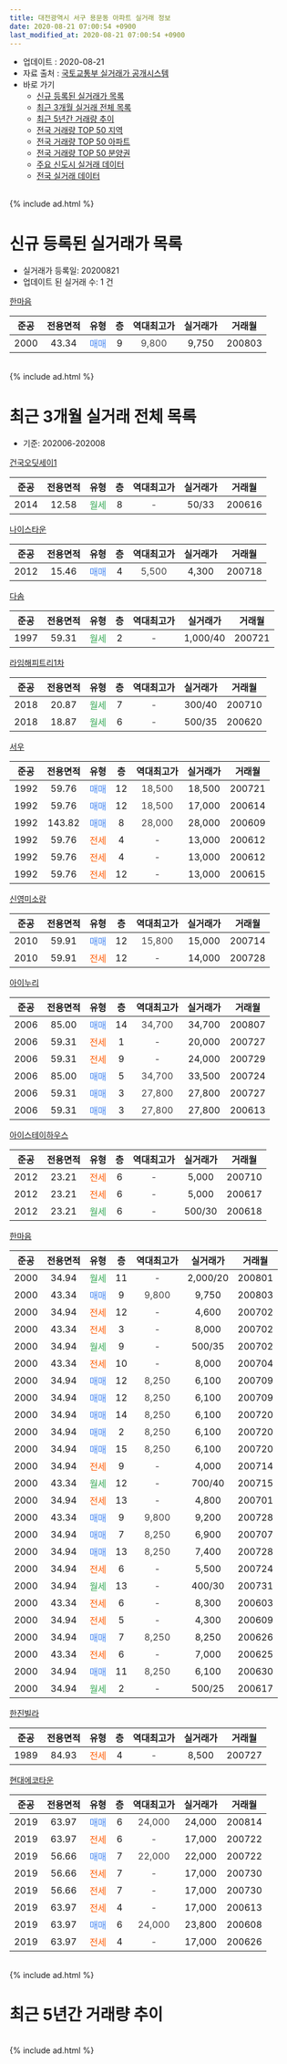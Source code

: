 ```yaml
---
title: 대전광역시 서구 용문동 아파트 실거래 정보
date: 2020-08-21 07:00:54 +0900
last_modified_at: 2020-08-21 07:00:54 +0900
---
```


* 업데이트 : 2020-08-21
* 자료 출처 : [국토교통부 실거래가 공개시스템](http://rt.molit.go.kr)
* 바로 가기
    * [신규 등록된 실거래가 목록](#신규-등록된-실거래가-목록)
    * [최근 3개월 실거래 전체 목록](#최근-3개월-실거래-전체-목록)
    * [최근 5년간 거래량 추이](#최근-5년간-거래량-추이)
    * [전국 거래량 TOP 50 지역](https://inasie.github.io/apt-trade-info/최근-3개월-전국에서-가장-거래가-많이-발생한-지역)
    * [전국 거래량 TOP 50 아파트](https://inasie.github.io/apt-trade-info/최근-3개월-전국에서-가장-거래가-많이-발생한-아파트)
    * [전국 거래량 TOP 50 분양권](https://inasie.github.io/apt-trade-info/최근-3개월-전국에서-가장-거래가-많이-발생한-분양권)
    * [주요 신도시 실거래 데이터](https://inasie.github.io/apt-trade-info/주요-신도시)
    * [전국 실거래 데이터](https://inasie.github.io/apt-trade-info/전국)
<br>
{% include ad.html %}
<br>

# 신규 등록된 실거래가 목록
* 실거래가 등록일: 20200821
* 업데이트 된 실거래 수: 1 건


[한마음](https://search.naver.com/search.naver?query=%EB%8C%80%EC%A0%84%EA%B4%91%EC%97%AD%EC%8B%9C+%EC%84%9C%EA%B5%AC+%EC%9A%A9%EB%AC%B8%EB%8F%99+%ED%95%9C%EB%A7%88%EC%9D%8C)

|준공|전용면적|유형|층|역대최고가|실거래가|거래월|
|:---:|:---:|:---:|:---:|:---:|:---:|:---:|
|2000|43.34|<span style="color:#4285f3">매매</span>|9|<span style="color:#444444">9,800</span>|9,750|200803|


<br>
{% include ad.html %}
<br>

# 최근 3개월 실거래 전체 목록
* 기준: 202006-202008


[건국오딧세이1](https://search.naver.com/search.naver?query=%EB%8C%80%EC%A0%84%EA%B4%91%EC%97%AD%EC%8B%9C+%EC%84%9C%EA%B5%AC+%EC%9A%A9%EB%AC%B8%EB%8F%99+%EA%B1%B4%EA%B5%AD%EC%98%A4%EB%94%A7%EC%84%B8%EC%9D%B41)

|준공|전용면적|유형|층|역대최고가|실거래가|거래월|
|:---:|:---:|:---:|:---:|:---:|:---:|:---:|
|2014|12.58|<span style="color:#34a853">월세</span>|8|<span style="color:#444444">-</span>|50/33|200616|

[나이스타운](https://search.naver.com/search.naver?query=%EB%8C%80%EC%A0%84%EA%B4%91%EC%97%AD%EC%8B%9C+%EC%84%9C%EA%B5%AC+%EC%9A%A9%EB%AC%B8%EB%8F%99+%EB%82%98%EC%9D%B4%EC%8A%A4%ED%83%80%EC%9A%B4)

|준공|전용면적|유형|층|역대최고가|실거래가|거래월|
|:---:|:---:|:---:|:---:|:---:|:---:|:---:|
|2012|15.46|<span style="color:#4285f3">매매</span>|4|<span style="color:#444444">5,500</span>|4,300|200718|

[다솜](https://search.naver.com/search.naver?query=%EB%8C%80%EC%A0%84%EA%B4%91%EC%97%AD%EC%8B%9C+%EC%84%9C%EA%B5%AC+%EC%9A%A9%EB%AC%B8%EB%8F%99+%EB%8B%A4%EC%86%9C)

|준공|전용면적|유형|층|역대최고가|실거래가|거래월|
|:---:|:---:|:---:|:---:|:---:|:---:|:---:|
|1997|59.31|<span style="color:#34a853">월세</span>|2|<span style="color:#444444">-</span>|1,000/40|200721|

[라임해피트리1차](https://search.naver.com/search.naver?query=%EB%8C%80%EC%A0%84%EA%B4%91%EC%97%AD%EC%8B%9C+%EC%84%9C%EA%B5%AC+%EC%9A%A9%EB%AC%B8%EB%8F%99+%EB%9D%BC%EC%9E%84%ED%95%B4%ED%94%BC%ED%8A%B8%EB%A6%AC1%EC%B0%A8)

|준공|전용면적|유형|층|역대최고가|실거래가|거래월|
|:---:|:---:|:---:|:---:|:---:|:---:|:---:|
|2018|20.87|<span style="color:#34a853">월세</span>|7|<span style="color:#444444">-</span>|300/40|200710|
|2018|18.87|<span style="color:#34a853">월세</span>|6|<span style="color:#444444">-</span>|500/35|200620|

[서우](https://search.naver.com/search.naver?query=%EB%8C%80%EC%A0%84%EA%B4%91%EC%97%AD%EC%8B%9C+%EC%84%9C%EA%B5%AC+%EC%9A%A9%EB%AC%B8%EB%8F%99+%EC%84%9C%EC%9A%B0)

|준공|전용면적|유형|층|역대최고가|실거래가|거래월|
|:---:|:---:|:---:|:---:|:---:|:---:|:---:|
|1992|59.76|<span style="color:#4285f3">매매</span>|12|<span style="color:#444444">18,500</span>|18,500|200721|
|1992|59.76|<span style="color:#4285f3">매매</span>|12|<span style="color:#444444">18,500</span>|17,000|200614|
|1992|143.82|<span style="color:#4285f3">매매</span>|8|<span style="color:#444444">28,000</span>|28,000|200609|
|1992|59.76|<span style="color:#ff5a00">전세</span>|4|<span style="color:#444444">-</span>|13,000|200612|
|1992|59.76|<span style="color:#ff5a00">전세</span>|4|<span style="color:#444444">-</span>|13,000|200612|
|1992|59.76|<span style="color:#ff5a00">전세</span>|12|<span style="color:#444444">-</span>|13,000|200615|

[신영미소랑](https://search.naver.com/search.naver?query=%EB%8C%80%EC%A0%84%EA%B4%91%EC%97%AD%EC%8B%9C+%EC%84%9C%EA%B5%AC+%EC%9A%A9%EB%AC%B8%EB%8F%99+%EC%8B%A0%EC%98%81%EB%AF%B8%EC%86%8C%EB%9E%91)

|준공|전용면적|유형|층|역대최고가|실거래가|거래월|
|:---:|:---:|:---:|:---:|:---:|:---:|:---:|
|2010|59.91|<span style="color:#4285f3">매매</span>|12|<span style="color:#444444">15,800</span>|15,000|200714|
|2010|59.91|<span style="color:#ff5a00">전세</span>|12|<span style="color:#444444">-</span>|14,000|200728|

[아이누리](https://search.naver.com/search.naver?query=%EB%8C%80%EC%A0%84%EA%B4%91%EC%97%AD%EC%8B%9C+%EC%84%9C%EA%B5%AC+%EC%9A%A9%EB%AC%B8%EB%8F%99+%EC%95%84%EC%9D%B4%EB%88%84%EB%A6%AC)

|준공|전용면적|유형|층|역대최고가|실거래가|거래월|
|:---:|:---:|:---:|:---:|:---:|:---:|:---:|
|2006|85.00|<span style="color:#4285f3">매매</span>|14|<span style="color:#444444">34,700</span>|34,700|200807|
|2006|59.31|<span style="color:#ff5a00">전세</span>|1|<span style="color:#444444">-</span>|20,000|200727|
|2006|59.31|<span style="color:#ff5a00">전세</span>|9|<span style="color:#444444">-</span>|24,000|200729|
|2006|85.00|<span style="color:#4285f3">매매</span>|5|<span style="color:#444444">34,700</span>|33,500|200724|
|2006|59.31|<span style="color:#4285f3">매매</span>|3|<span style="color:#444444">27,800</span>|27,800|200727|
|2006|59.31|<span style="color:#4285f3">매매</span>|3|<span style="color:#444444">27,800</span>|27,800|200613|

[아이스테이하우스](https://search.naver.com/search.naver?query=%EB%8C%80%EC%A0%84%EA%B4%91%EC%97%AD%EC%8B%9C+%EC%84%9C%EA%B5%AC+%EC%9A%A9%EB%AC%B8%EB%8F%99+%EC%95%84%EC%9D%B4%EC%8A%A4%ED%85%8C%EC%9D%B4%ED%95%98%EC%9A%B0%EC%8A%A4)

|준공|전용면적|유형|층|역대최고가|실거래가|거래월|
|:---:|:---:|:---:|:---:|:---:|:---:|:---:|
|2012|23.21|<span style="color:#ff5a00">전세</span>|6|<span style="color:#444444">-</span>|5,000|200710|
|2012|23.21|<span style="color:#ff5a00">전세</span>|6|<span style="color:#444444">-</span>|5,000|200617|
|2012|23.21|<span style="color:#34a853">월세</span>|6|<span style="color:#444444">-</span>|500/30|200618|

[한마음](https://search.naver.com/search.naver?query=%EB%8C%80%EC%A0%84%EA%B4%91%EC%97%AD%EC%8B%9C+%EC%84%9C%EA%B5%AC+%EC%9A%A9%EB%AC%B8%EB%8F%99+%ED%95%9C%EB%A7%88%EC%9D%8C)

|준공|전용면적|유형|층|역대최고가|실거래가|거래월|
|:---:|:---:|:---:|:---:|:---:|:---:|:---:|
|2000|34.94|<span style="color:#34a853">월세</span>|11|<span style="color:#444444">-</span>|2,000/20|200801|
|2000|43.34|<span style="color:#4285f3">매매</span>|9|<span style="color:#444444">9,800</span>|9,750|200803|
|2000|34.94|<span style="color:#ff5a00">전세</span>|12|<span style="color:#444444">-</span>|4,600|200702|
|2000|43.34|<span style="color:#ff5a00">전세</span>|3|<span style="color:#444444">-</span>|8,000|200702|
|2000|34.94|<span style="color:#34a853">월세</span>|9|<span style="color:#444444">-</span>|500/35|200702|
|2000|43.34|<span style="color:#ff5a00">전세</span>|10|<span style="color:#444444">-</span>|8,000|200704|
|2000|34.94|<span style="color:#4285f3">매매</span>|12|<span style="color:#444444">8,250</span>|6,100|200709|
|2000|34.94|<span style="color:#4285f3">매매</span>|12|<span style="color:#444444">8,250</span>|6,100|200709|
|2000|34.94|<span style="color:#4285f3">매매</span>|14|<span style="color:#444444">8,250</span>|6,100|200720|
|2000|34.94|<span style="color:#4285f3">매매</span>|2|<span style="color:#444444">8,250</span>|6,100|200720|
|2000|34.94|<span style="color:#4285f3">매매</span>|15|<span style="color:#444444">8,250</span>|6,100|200720|
|2000|34.94|<span style="color:#ff5a00">전세</span>|9|<span style="color:#444444">-</span>|4,000|200714|
|2000|43.34|<span style="color:#34a853">월세</span>|12|<span style="color:#444444">-</span>|700/40|200715|
|2000|34.94|<span style="color:#ff5a00">전세</span>|13|<span style="color:#444444">-</span>|4,800|200701|
|2000|43.34|<span style="color:#4285f3">매매</span>|9|<span style="color:#444444">9,800</span>|9,200|200728|
|2000|34.94|<span style="color:#4285f3">매매</span>|7|<span style="color:#444444">8,250</span>|6,900|200707|
|2000|34.94|<span style="color:#4285f3">매매</span>|13|<span style="color:#444444">8,250</span>|7,400|200728|
|2000|34.94|<span style="color:#ff5a00">전세</span>|6|<span style="color:#444444">-</span>|5,500|200724|
|2000|34.94|<span style="color:#34a853">월세</span>|13|<span style="color:#444444">-</span>|400/30|200731|
|2000|43.34|<span style="color:#ff5a00">전세</span>|6|<span style="color:#444444">-</span>|8,300|200603|
|2000|34.94|<span style="color:#ff5a00">전세</span>|5|<span style="color:#444444">-</span>|4,300|200609|
|2000|34.94|<span style="color:#4285f3">매매</span>|7|<span style="color:#444444">8,250</span>|8,250|200626|
|2000|43.34|<span style="color:#ff5a00">전세</span>|6|<span style="color:#444444">-</span>|7,000|200625|
|2000|34.94|<span style="color:#4285f3">매매</span>|11|<span style="color:#444444">8,250</span>|6,100|200630|
|2000|34.94|<span style="color:#34a853">월세</span>|2|<span style="color:#444444">-</span>|500/25|200617|


<script async src="//pagead2.googlesyndication.com/pagead/js/adsbygoogle.js"></script>
<!-- 기본 -->
<ins class="adsbygoogle"
     style="display:block"
     data-ad-client="ca-pub-2446590836940007"
     data-ad-slot="1659523306"
     data-ad-format="auto"
     data-full-width-responsive="true"></ins>
<script>
(adsbygoogle = window.adsbygoogle || []).push({});
</script>


[한진빌라](https://search.naver.com/search.naver?query=%EB%8C%80%EC%A0%84%EA%B4%91%EC%97%AD%EC%8B%9C+%EC%84%9C%EA%B5%AC+%EC%9A%A9%EB%AC%B8%EB%8F%99+%ED%95%9C%EC%A7%84%EB%B9%8C%EB%9D%BC)

|준공|전용면적|유형|층|역대최고가|실거래가|거래월|
|:---:|:---:|:---:|:---:|:---:|:---:|:---:|
|1989|84.93|<span style="color:#ff5a00">전세</span>|4|<span style="color:#444444">-</span>|8,500|200727|

[현대에코타운](https://search.naver.com/search.naver?query=%EB%8C%80%EC%A0%84%EA%B4%91%EC%97%AD%EC%8B%9C+%EC%84%9C%EA%B5%AC+%EC%9A%A9%EB%AC%B8%EB%8F%99+%ED%98%84%EB%8C%80%EC%97%90%EC%BD%94%ED%83%80%EC%9A%B4)

|준공|전용면적|유형|층|역대최고가|실거래가|거래월|
|:---:|:---:|:---:|:---:|:---:|:---:|:---:|
|2019|63.97|<span style="color:#4285f3">매매</span>|6|<span style="color:#444444">24,000</span>|24,000|200814|
|2019|63.97|<span style="color:#ff5a00">전세</span>|6|<span style="color:#444444">-</span>|17,000|200722|
|2019|56.66|<span style="color:#4285f3">매매</span>|7|<span style="color:#444444">22,000</span>|22,000|200722|
|2019|56.66|<span style="color:#ff5a00">전세</span>|7|<span style="color:#444444">-</span>|17,000|200730|
|2019|56.66|<span style="color:#ff5a00">전세</span>|7|<span style="color:#444444">-</span>|17,000|200730|
|2019|63.97|<span style="color:#ff5a00">전세</span>|4|<span style="color:#444444">-</span>|17,000|200613|
|2019|63.97|<span style="color:#4285f3">매매</span>|6|<span style="color:#444444">24,000</span>|23,800|200608|
|2019|63.97|<span style="color:#ff5a00">전세</span>|4|<span style="color:#444444">-</span>|17,000|200626|


<br>
{% include ad.html %}
<br>

# 최근 5년간 거래량 추이


<div style="width:100%;">
    <canvas id="deal_progress" height="200"></canvas>
</div>

<script>
new Chart(document.getElementById("deal_progress"), {
    type: 'line',
    data: {
        labels: ['201508','201509','201510','201511','201512','201601','201602','201603','201604','201605','201606','201607','201608','201609','201610','201611','201612','201701','201702','201703','201704','201705','201706','201707','201708','201709','201710','201711','201712','201801','201802','201803','201804','201805','201806','201807','201808','201809','201810','201811','201812','201901','201902','201903','201904','201905','201906','201907','201908','201909','201910','201911','201912','202001','202002','202003','202004','202005','202006','202007','202008'],
        datasets: [{
            label: '매매',
            pointRadius: 1,
            data: [7, 14, 7, 13, 6, 10, 10, 19, 18, 11, 9, 6, 14, 9, 10, 12, 4, 11, 6, 9, 15, 8, 13, 9, 12, 17, 5, 9, 6, 6, 7, 11, 4, 7, 9, 2, 3, 8, 14, 16, 12, 10, 14, 13, 13, 11, 7, 7, 10, 2, 14, 8, 10, 9, 8, 51, 12, 10, 6, 14, 3],
            borderColor: "rgba(255, 201, 14, 1)",
            backgroundColor: "rgba(255, 201, 14, 0.5)",
            fill: false,
            lineTension: 0
        },{
            label: '전월세',
            pointRadius: 1,
            data: [5, 12, 11, 4, 12, 11, 9, 11, 7, 8, 12, 17, 8, 7, 15, 3, 1, 10, 14, 4, 8, 9, 2, 9, 9, 3, 4, 5, 3, 4, 4, 8, 4, 8, 11, 6, 7, 8, 10, 9, 8, 18, 21, 11, 8, 11, 4, 12, 8, 6, 4, 9, 5, 10, 17, 13, 9, 10, 13, 19, 1],
            borderColor: "rgba(0, 141, 185, 1)",
            backgroundColor: "rgba(0, 141, 185, 0.5)",
            fill: false,
            lineTension: 0
        }
        ]
    },
    options: {
        responsive: true,
        title: {
            display: false
        },
        tooltips: {
            mode: 'index',
            intersect: false
        },
        hover: {
            mode: 'nearest',
            intersect: true
        },
        scales: {
            xAxes: [{
                display: true,
                scaleLabel: {
                    display: true,
                    labelString: '년/월'
                }
            }],
            yAxes: [{
                display: true,
                ticks: {
                    suggestedMin: 0,
                },
                scaleLabel: {
                    display: true,
                    labelString: '실거래 수'
                }
            }]
        }
    }
});

</script>


<br>
{% include ad.html %}
<br>

